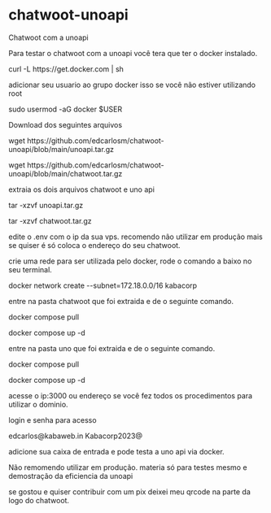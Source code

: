 # chatwoot-unoapi
 Chatwoot com a unoapi
 </p></p>
Para testar o chatwoot com a unoapi você tera que ter o docker instalado.
<p>
curl -L https://get.docker.com | sh
</p>
adicionar seu usuario ao grupo docker isso se você não estiver utilizando root
</p>
sudo usermod -aG docker $USER 
</p>
Download dos seguintes arquivos
</p>
wget https://github.com/edcarlosm/chatwoot-unoapi/blob/main/unoapi.tar.gz
</p>
wget https://github.com/edcarlosm/chatwoot-unoapi/blob/main/chatwoot.tar.gz
</p>
extraia os dois arquivos chatwoot e uno api
</p>
tar -xzvf unoapi.tar.gz
</p>
tar -xzvf chatwoot.tar.gz
</p>
edite o .env com o ip da sua vps. recomendo não utilizar em produção mais se quiser é só coloca o endereço do seu chatwoot.
</p>
crie uma rede para ser utilizada pelo docker, rode o comando a baixo no seu terminal.
</p>
docker network create --subnet=172.18.0.0/16 kabacorp
</p>
entre na pasta chatwoot que foi extraida e de o seguinte comando.
</p>
docker compose pull
</p>
docker compose up -d
</p>
entre na pasta uno que foi extraida e de o seguinte comando.
</p>
docker compose pull
</p>
docker compose up -d
</p>
acesse o ip:3000 ou endereço se você fez todos os procedimentos para utilizar o dominio.
</p>
login e senha para acesso
</p>
edcarlos@kabaweb.in
Kabacorp2023@
</p>
adicione sua caixa de entrada e pode testa a uno api via docker.
</p>
Não remomendo utilizar em produção. materia só para testes mesmo e demostração da eficiencia da unoapi
</p>
se gostou e quiser contribuir com um pix deixei meu qrcode na parte da logo do chatwoot. 
